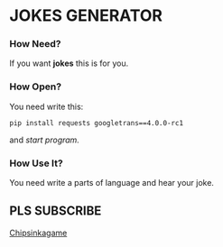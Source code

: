 # JOKES GENERATOR

### How Need?
If you want **jokes** this is for you.
### How Open?
You need write this:
```
pip install requests googletrans==4.0.0-rc1
```
and _start program._
### How Use It?
You need write a parts of language and hear your joke.
## PLS SUBSCRIBE
[Chipsinkagame](https://www.youtube.com/channel/UC8WEUnlETWORTIWI4jb339A)